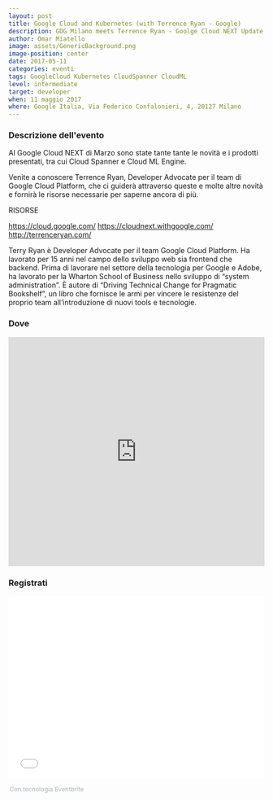 ```yaml
---
layout: post
title: Google Cloud and Kubernetes (with Terrence Ryan - Google)
description: GDG Milano meets Terrence Ryan - Goolge Cloud NEXT Update
author: Omar Miatello
image: assets/GenericBackground.png
image-position: center
date: 2017-05-11
categories: eventi
tags: GoogleCloud Kubernetes CloudSpanner CloudML
level: intermediate
target: developer
when: 11 maggio 2017
where: Google Italia, Via Federico Confalonieri, 4, 20127 Milano
---
```


### Descrizione dell'evento

Al Google Cloud NEXT di Marzo sono state tante tante le novità e i prodotti presentati, tra cui Cloud Spanner e Cloud ML Engine.

Venite a conoscere Terrence Ryan, Developer Advocate per il team di Google Cloud Platform, che ci guiderà attraverso queste e molte altre novità e fornirà le risorse necessarie per saperne ancora di più.


RISORSE

https://cloud.google.com/
https://cloudnext.withgoogle.com/
http://terrenceryan.com/

Terry Ryan è Developer Advocate per il team Google Cloud Platform.
Ha lavorato per 15 anni nel campo dello sviluppo web sia frontend che backend.
Prima di lavorare nel settore della tecnologia per Google e Adobe, ha lavorato per la Wharton School of Business nello sviluppo di “system administration”.
È autore di “Driving Technical Change for Pragmatic Bookshelf”, un libro che fornisce le armi per vincere le resistenze del proprio team all’introduzione di nuovi tools e tecnologie.

### Dove

<iframe src="https://www.google.com/maps/embed?pb=!1m14!1m8!1m3!1d5594.354131929579!2d9.188886!3d45.486379!3m2!1i1024!2i768!4f13.1!3m3!1m2!1s0x0%3A0x98d4992212f8115c!2sGoogle+Milan!5e0!3m2!1sit!2sus!4v1492635769012" width="100%" height="450" frameborder="0" style="border:0" allowfullscreen></iframe>

### Registrati

<div style="width:100%; text-align:left;"><iframe src="//eventbrite.it/tickets-external?eid=33807896328&ref=etckt" frameborder="0" height="360" width="100%" vspace="0" hspace="0" marginheight="5" marginwidth="5" scrolling="auto" allowtransparency="true"></iframe><div style="font-size:12px; padding:10px 0 5px; margin:2px; width:100%; text-align:left;" ><a class="powered-by-eb" style="color: #ADB0B6; text-decoration: none;" target="_blank" href="http://www.eventbrite.it/">Con tecnologia Eventbrite</a></div></div>
